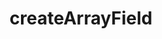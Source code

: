 ---
id: create-array-field
sidebar_position: 3
title: createArrayField
tags:
  - Core
  - Array field
---